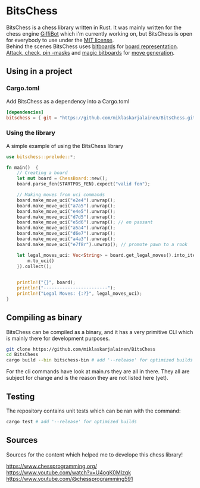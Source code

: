 # BitsChess

BitsChess is a chess library written in Rust. It was mainly written for the chess engine [GiffiBot](https://github.com/miklaskarjalainen/GiffiBot) which i'm currently working on, but BitsChess is open for everybody to use under the [MIT license](./LICENSE).  
Behind the scenes BitsChess uses [bitboards](https://www.chessprogramming.org/Bitboards) for [board representation](https://www.chessprogramming.org/Board_Representation). [Attack, check, pin -masks](https://www.chessprogramming.org/Checks_and_Pinned_Pieces_(Bitboards)) and [magic bitboards](https://www.chessprogramming.org/Magic_Bitboards) for [move generation](https://www.chessprogramming.org/Move_Generation).

## Using in a project

### Cargo.toml
Add BitsChess as a dependency into a Cargo.toml
```toml
[dependencies]
bitschess = { git = "https://github.com/miklaskarjalainen/BitsChess.git" }
```

### Using the library
A simple example of using the BitsChess library

```rust
use bitschess::prelude::*;

fn main()  {
    // Creating a board
    let mut board = ChessBoard::new();
    board.parse_fen(STARTPOS_FEN).expect("valid fen");

    // Making moves from uci commands
    board.make_move_uci("e2e4").unwrap();
    board.make_move_uci("a7a5").unwrap();
    board.make_move_uci("e4e5").unwrap();
    board.make_move_uci("d7d5").unwrap();
    board.make_move_uci("e5d6").unwrap(); // en passant
    board.make_move_uci("a5a4").unwrap();
    board.make_move_uci("d6e7").unwrap();
    board.make_move_uci("a4a3").unwrap();
    board.make_move_uci("e7f8r").unwrap(); // promote pawn to a rook

    let legal_moves_uci: Vec<String> = board.get_legal_moves().into_iter().map(|m: Move| {
        m.to_uci()
    }).collect();
    

    println!("{}", board);
    println!("------------------------");
    println!("Legal Moves: {:?}", legal_moves_uci);
}
```

## Compiling as binary
BitsChess can be compiled as a binary, and it has a very primitive CLI which is mainly there for development purposes.  

```bash
git clone https://github.com/miklaskarjalainen/BitsChess
cd BitsChess
cargo build --bin bitschess-bin # add '--release' for optimized builds
```

For the cli commands have look at main.rs they are all in there. They all are subject for change and is the reason they are not listed here (yet). 

## Testing
The repository contains unit tests which can be ran with the command:  
```bash
cargo test # add '--release' for optimized builds
```

## Sources
Sources for the content which helped me to develope this chess library!

https://www.chessprogramming.org/  
https://www.youtube.com/watch?v=U4ogK0MIzqk  
https://www.youtube.com/@chessprogramming591
